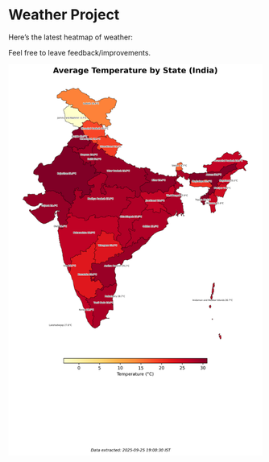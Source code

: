# Weather Project

Here’s the latest heatmap of weather:

Feel free to leave feedback/improvements.

![India Heatmap](docs/assets/india_heatmap.png?v=D543F9)
